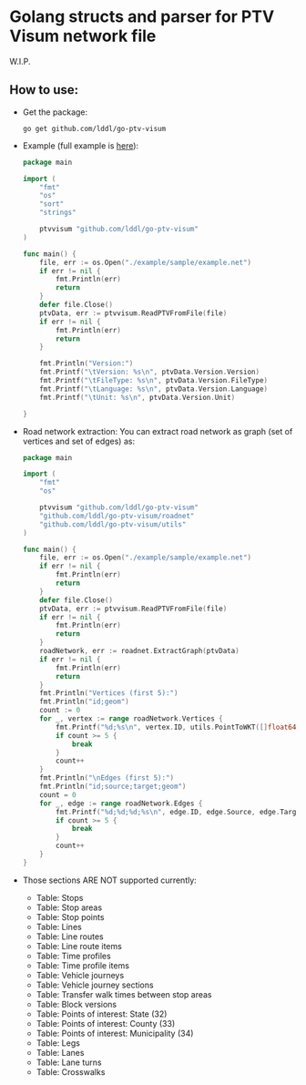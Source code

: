 # Golang structs and parser for PTV Visum network file

W.I.P.

## How to use:
* Get the package:
    ```shell
    go get github.com/lddl/go-ptv-visum
    ```

* Example (full example is [here](./example/sample/main.go)):
    ```go
    package main

    import (
        "fmt"
        "os"
        "sort"
        "strings"

        ptvvisum "github.com/lddl/go-ptv-visum"
    )

    func main() {
        file, err := os.Open("./example/sample/example.net")
        if err != nil {
            fmt.Println(err)
            return
        }
        defer file.Close()
        ptvData, err := ptvvisum.ReadPTVFromFile(file)
        if err != nil {
            fmt.Println(err)
            return
        }

        fmt.Println("Version:")
        fmt.Printf("\tVersion: %s\n", ptvData.Version.Version)
        fmt.Printf("\tFileType: %s\n", ptvData.Version.FileType)
        fmt.Printf("\tLanguage: %s\n", ptvData.Version.Language)
        fmt.Printf("\tUnit: %s\n", ptvData.Version.Unit)

    }
    ```

* Road network extraction:
    You can extract road network as graph (set of vertices and set of edges) as:
    ```go
    package main

    import (
        "fmt"
        "os"

        ptvvisum "github.com/lddl/go-ptv-visum"
        "github.com/lddl/go-ptv-visum/roadnet"
        "github.com/lddl/go-ptv-visum/utils"
    )

    func main() {
        file, err := os.Open("./example/sample/example.net")
        if err != nil {
            fmt.Println(err)
            return
        }
        defer file.Close()
        ptvData, err := ptvvisum.ReadPTVFromFile(file)
        if err != nil {
            fmt.Println(err)
            return
        }
        roadNetwork, err := roadnet.ExtractGraph(ptvData)
        if err != nil {
            fmt.Println(err)
            return
        }
        fmt.Println("Vertices (first 5):")
        fmt.Println("id;geom")
        count := 0
        for _, vertex := range roadNetwork.Vertices {
            fmt.Printf("%d;%s\n", vertex.ID, utils.PointToWKT([]float64{vertex.X, vertex.Y}))
            if count >= 5 {
                break
            }
            count++
        }
        fmt.Println("\nEdges (first 5):")
        fmt.Println("id;source;target;geom")
        count = 0
        for _, edge := range roadNetwork.Edges {
            fmt.Printf("%d;%d;%d;%s\n", edge.ID, edge.Source, edge.Target, utils.LineStringToWKT(edge.Geometry))
            if count >= 5 {
                break
            }
            count++
        }
    }

    ```

* Those sections ARE NOT supported currently:
    * Table: Stops
    * Table: Stop areas
    * Table: Stop points
    * Table: Lines
    * Table: Line routes
    * Table: Line route items
    * Table: Time profiles
    * Table: Time profile items
    * Table: Vehicle journeys
    * Table: Vehicle journey sections
    * Table: Transfer walk times between stop areas
    * Table: Block versions
    * Table: Points of interest: State (32)
    * Table: Points of interest: County (33)
    * Table: Points of interest: Municipality (34)
    * Table: Legs
    * Table: Lanes
    * Table: Lane turns
    * Table: Crosswalks

